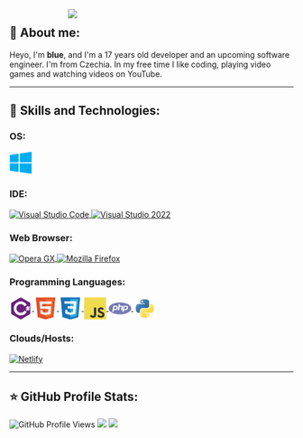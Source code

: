 <!-- Credit to https://github.com/Fastxyz/ -->

<img width="400px" align="right" src="https://i.imgur.com/OkB4oYv.png">

## 📄 About me:

Heyo, I'm **blue**, and I'm a 17 years old developer and an upcoming software engineer. I'm from Czechia. In my free time I like coding, playing video games and watching videos on YouTube.

<!--### 🌎 Social Media:-->

<!--<a target="_blank" href="https://twitter.com/FastxyzGG">
	<img title="Twitter" alt="Twitter" width="40px" src="https://i.imgur.com/o8oo7J3.png">
</a>

<a target="_blank" href="https://discord.com/users/163656084714815491">
	<img title="Discord" alt="Discord" width="40px" src="https://i.imgur.com/n5C5PKl.png">
</a>-->

<hr>

## 🚀 Skills and Technologies:

### OS:

<a target="_blank" href="https://microsoft.com/en-us/software-download/windows10">
	<img title="Windows 10" alt="Windows 10" width="40px" src="https://raw.githubusercontent.com/devicons/devicon/1119b9f84c0290e0f0b38982099a2bd027a48bf1/icons/windows8/windows8-original.svg">
</a>

### IDE:

<a target="_blank" href="https://code.visualstudio.com">
	<img title="Visual Studio Code" alt="Visual Studio Code" align="center" width="40px" src="https://visualstudio.microsoft.com/wp-content/uploads/2019/09/vs-code-responsive-01-1.png">
</a>

<a target="_blank" href="https://visualstudio.microsoft.com">
	<img title="Visual Studio 2022" alt="Visual Studio 2022" align="center" width="40px" src="https://visualstudio.microsoft.com/wp-content/uploads/2021/10/Product-Icon.svg">
</a>

### Web Browser:

<a target="_blank" href="https://www.opera.com/gx">
	<img title="Opera GX" alt="Opera GX" align="center" width="40px" src="https://img.icons8.com/color/256/opera-gx.png">
</a>
<a target="_blank" href="https://www.mozilla.org/">
	<img title="Mozilla Firefox" alt="Mozilla Firefox" align="center" width="40px" src="https://www.mozilla.org/media/img/structured-data/logo-firefox-browser.fbc7ffbb50fd.png">
</a>

### Programming Languages:

<a target="_blank" href="https://learn.microsoft.com/dotnet/csharp">
	<img title="C#" alt="C#" align="center" width="40px" src="https://raw.githubusercontent.com/devicons/devicon/1119b9f84c0290e0f0b38982099a2bd027a48bf1/icons/csharp/csharp-plain.svg">
</a>

<a target="_blank" href="https://w3schools.com/html">
	<img title="HTML" alt="HTML" align="center" width="40px" src="https://raw.githubusercontent.com/devicons/devicon/1119b9f84c0290e0f0b38982099a2bd027a48bf1/icons/html5/html5-original.svg">
</a>

<a target="_blank" href="https://w3schools.com/css">
	<img title="CSS" alt="CSS" align="center" width="40px" src="https://raw.githubusercontent.com/devicons/devicon/1119b9f84c0290e0f0b38982099a2bd027a48bf1/icons/css3/css3-original.svg">
</a>

<a target="_blank" href="https://javascript.com">
	<img title="JavaScript" alt="JavaScript" align="center" width="40px" src="https://raw.githubusercontent.com/devicons/devicon/1119b9f84c0290e0f0b38982099a2bd027a48bf1/icons/javascript/javascript-original.svg">
</a>

<a target="_blank" href="https://php.net">
	<img title="PHP" alt="PHP" align="center" width="40px" src="https://raw.githubusercontent.com/devicons/devicon/1119b9f84c0290e0f0b38982099a2bd027a48bf1/icons/php/php-plain.svg">
</a>

<a target="_blank" href="https://python.org">
	<img title="Python" alt="Python" align="center" width="40px" src="https://raw.githubusercontent.com/devicons/devicon/1119b9f84c0290e0f0b38982099a2bd027a48bf1/icons/python/python-original.svg">
</a>


### Clouds/Hosts:

<a target="_blank" href="https://www.netlify.com">
	<img title="Netlify" alt="Netlify" align="center" width="40px" src="https://cdn.iconscout.com/icon/free/png-512/netlify-3628945-3030170.png?f=avif&w=256">
</a>

<hr>

## ⭐ GitHub Profile Stats:

<img title="GitHub Profile Views" alt="GitHub Profile Views" src="https://komarev.com/ghpvc/?username=PetrBlue&color=blueviolet&style=for-the-badge">

<img src="https://github-readme-stats.vercel.app/api?username=PetrBlue&theme=dracula&show_icons=true&include_all_commits=true&count_private=true">
<img src="https://github-readme-stats.vercel.app/api/top-langs?username=PetrBlue&theme=dracula&layout=compact">
